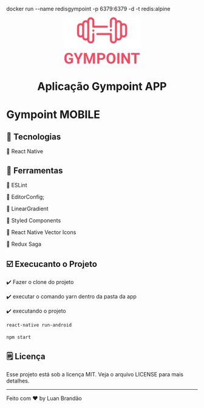 docker run --name redisgympoint -p 6379:6379 -d -t redis:alpine

<div align="center">
    <img width="200px" src="../icon.png">
    <h1 align="center">
        Aplicação Gympoint APP
    </h1>
</div>

# Gympoint MOBILE


## :wrench: Tecnologias
:red_circle: React Native

## :wrench: Ferramentas

:large_orange_diamond: ESLint

:large_orange_diamond: EditorConfig;

:large_orange_diamond: LinearGradient

:large_orange_diamond: Styled Components

:large_orange_diamond: React Native Vector Icons

:large_orange_diamond: Redux Saga


## :ballot_box_with_check: Execucanto o Projeto
:heavy_check_mark: Fazer o clone do projeto

:heavy_check_mark: executar o comando yarn dentro da pasta da app

:heavy_check_mark: executando o projeto
```
react-native run-android

npm start
```

## 🗒️ Licença
Esse projeto está sob a licença MIT. Veja o arquivo LICENSE para mais detalhes.

---
Feito com ♥ by Luan Brandão
